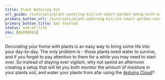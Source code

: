 ```yaml
---
title: Plant Watering Kit
url_guide: /tutorials/plant-watering-kit/iot-smart-garden-setup-with-nanorp2040
primary_button_url: /tutorials/plant-watering-kit/iot-smart-garden-setup-with-nanorp2040
primary_button_title: Get Started
status: end-of-life
sku: [AKX00041]
---
```


Decorating your home with plants is an easy way to bring some life into your day-to-day. The only problem is - those plants need water to survive, and if you forget to pay attention to them for a while you may need to start over. So instead of staying ever vigilant, why not spend an afternoon creating a setup that will let you both monitor the amount of moisture in your plants soil, and water your plants from afar using the [Arduino Cloud](https://docs.arduino.cc/cloud/iot-cloud)?